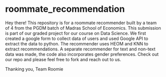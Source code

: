 # roommate_recommendation
Hey there!
This repository is for a roommate recommender built by a team of 4 from the PGDM batch of Madras School of Economics.
This submission  is part of our graded project for our course on Data Science.
We first created a google form to collect data of users and used Google API to extract the data to python.
The recommender uses HEOM and KNN to extract recommendations.
A separate recommender for text and non-text data was made, the code also incorporates gender preferences.
Check out our repo and please feel free to fork and reach out to us.

Thanking you,
Team Roomie
